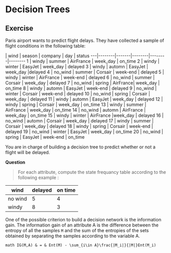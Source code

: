 # Decision Trees

## Exercise

Paris airport wants to predict flight delays. They have collected a sample of flight conditions in the following table:

| wind | season | company | day | status
---|--------|-------|--------|--------|--------
1 | windy | summer | AirFrance | week_day | on_time
2 | windy | winter | EasyJet | week_day | delayed
3 | windy | automn | EasyJet | week_day |delayed
4 | no_wind | summer | Corsair | week-end | delayed
5 | windy | winter  | AirFrance | week-end | delayed
6 | no_wind | summer | Corsair | week_day | delayed
7 | no_wind | spring |  AirFrance| week_day | on_time
8 | windy | automn  | EasyJet | week-end | delayed
9 | no_wind | winter | Corsair | week-end | delayed
10 | no_wind  | spring | Corsair | week_day | delayed
11 | windy | automn | EasyJet | week_day | delayed
12 | windy | spring | Corsair | week_day | on_time
13 | windy | summer | AirFrance |  week_day | on_time
14 | no_wind | automn | AirFrance | week_day | on_time
15 | windy | winter | AirFrance |week_day  | delayed
16 | no_wind | automn | Corsair | week_day | delayed
17 | windy | summer | Corsair | week_day | delayed
18 | windy | spring | Corsair | week-end | delayed
19 | no_wind | winter | EasyJet | week_day | on_time
20 | no_wind | spring | EasyJet | week-end | on_time

You are in charge of building a decision tree to predict whether or not a flight will be delayed.

**Question**
> For each attribute, compute the state frequancy table according to the following example : 



wind | delayed | on time
---|--------|-------|
 no wind | 5 | 4 
 windy | 8 | 3 

One of the possible criterion to build a decision network is the information gain. The information gain of an attribute A is the difference between the entropy of all the samples `M` and the sum of the entropies of the sets obtained by separating the samples according to the variable A. 


`math
IG(M,A) & = & Ent(M) - \sum_{i\in A}\frac{|M_i|}{|M|}Ent(M_i)
`

